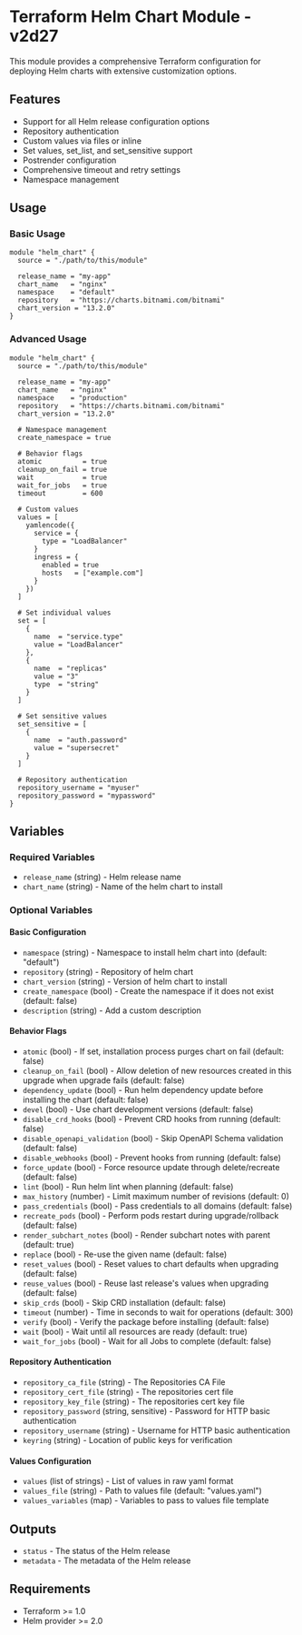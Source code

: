 # Terraform Helm Chart Module - v2d27

This module provides a comprehensive Terraform configuration for deploying Helm charts with extensive customization options.

## Features

- Support for all Helm release configuration options
- Repository authentication
- Custom values via files or inline
- Set values, set_list, and set_sensitive support
- Postrender configuration
- Comprehensive timeout and retry settings
- Namespace management

## Usage

### Basic Usage

```hcl
module "helm_chart" {
  source = "./path/to/this/module"

  release_name = "my-app"
  chart_name   = "nginx"
  namespace    = "default"
  repository   = "https://charts.bitnami.com/bitnami"
  chart_version = "13.2.0"
}
```

### Advanced Usage

```hcl
module "helm_chart" {
  source = "./path/to/this/module"

  release_name = "my-app"
  chart_name   = "nginx"
  namespace    = "production"
  repository   = "https://charts.bitnami.com/bitnami"
  chart_version = "13.2.0"

  # Namespace management
  create_namespace = true

  # Behavior flags
  atomic          = true
  cleanup_on_fail = true
  wait            = true
  wait_for_jobs   = true
  timeout         = 600

  # Custom values
  values = [
    yamlencode({
      service = {
        type = "LoadBalancer"
      }
      ingress = {
        enabled = true
        hosts   = ["example.com"]
      }
    })
  ]

  # Set individual values
  set = [
    {
      name  = "service.type"
      value = "LoadBalancer"
    },
    {
      name  = "replicas"
      value = "3"
      type  = "string"
    }
  ]

  # Set sensitive values
  set_sensitive = [
    {
      name  = "auth.password"
      value = "supersecret"
    }
  ]

  # Repository authentication
  repository_username = "myuser"
  repository_password = "mypassword"
}
```

## Variables

### Required Variables

- `release_name` (string) - Helm release name
- `chart_name` (string) - Name of the helm chart to install

### Optional Variables

#### Basic Configuration
- `namespace` (string) - Namespace to install helm chart into (default: "default")
- `repository` (string) - Repository of helm chart
- `chart_version` (string) - Version of helm chart to install
- `create_namespace` (bool) - Create the namespace if it does not exist (default: false)
- `description` (string) - Add a custom description

#### Behavior Flags
- `atomic` (bool) - If set, installation process purges chart on fail (default: false)
- `cleanup_on_fail` (bool) - Allow deletion of new resources created in this upgrade when upgrade fails (default: false)
- `dependency_update` (bool) - Run helm dependency update before installing the chart (default: false)
- `devel` (bool) - Use chart development versions (default: false)
- `disable_crd_hooks` (bool) - Prevent CRD hooks from running (default: false)
- `disable_openapi_validation` (bool) - Skip OpenAPI Schema validation (default: false)
- `disable_webhooks` (bool) - Prevent hooks from running (default: false)
- `force_update` (bool) - Force resource update through delete/recreate (default: false)
- `lint` (bool) - Run helm lint when planning (default: false)
- `max_history` (number) - Limit maximum number of revisions (default: 0)
- `pass_credentials` (bool) - Pass credentials to all domains (default: false)
- `recreate_pods` (bool) - Perform pods restart during upgrade/rollback (default: false)
- `render_subchart_notes` (bool) - Render subchart notes with parent (default: true)
- `replace` (bool) - Re-use the given name (default: false)
- `reset_values` (bool) - Reset values to chart defaults when upgrading (default: false)
- `reuse_values` (bool) - Reuse last release's values when upgrading (default: false)
- `skip_crds` (bool) - Skip CRD installation (default: false)
- `timeout` (number) - Time in seconds to wait for operations (default: 300)
- `verify` (bool) - Verify the package before installing (default: false)
- `wait` (bool) - Wait until all resources are ready (default: true)
- `wait_for_jobs` (bool) - Wait for all Jobs to complete (default: false)

#### Repository Authentication
- `repository_ca_file` (string) - The Repositories CA File
- `repository_cert_file` (string) - The repositories cert file
- `repository_key_file` (string) - The repositories cert key file
- `repository_password` (string, sensitive) - Password for HTTP basic authentication
- `repository_username` (string) - Username for HTTP basic authentication
- `keyring` (string) - Location of public keys for verification

#### Values Configuration
- `values` (list of strings) - List of values in raw yaml format
- `values_file` (string) - Path to values file (default: "values.yaml")
- `values_variables` (map) - Variables to pass to values file template

## Outputs

- `status` - The status of the Helm release
- `metadata` - The metadata of the Helm release

## Requirements

- Terraform >= 1.0
- Helm provider >= 2.0